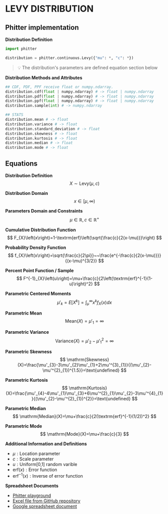 # LEVY DISTRIBUTION

## Phitter implementation

**Distribution Definition**

```python
import phitter

distribution = phitter.continuous.Levy({"mu": *, "c": *})
```

> 💡 The distribution's parameters are defined equation section below

**Distribution Methods and Attributes**

```python
## CDF, PDF, PPF receive float or numpy.ndarray.
distribution.cdf(float | numpy.ndarray) # -> float | numpy.ndarray
distribution.pdf(float | numpy.ndarray) # -> float | numpy.ndarray
distribution.ppf(float | numpy.ndarray) # -> float | numpy.ndarray
distribution.sample(int) # -> numpy.ndarray

## STATS
distribution.mean # -> float
distribution.variance # -> float
distribution.standard_deviation # -> float
distribution.skewness # -> float
distribution.kurtosis # -> float
distribution.median # -> float
distribution.mode # -> float
```

## Equations

**Distribution Definition**
$$ X\sim\mathrm{Levy}\left(\mu,c\right) $$

**Distribution Domain**
$$ x\in [\mu,\infty) $$

**Parameters Domain and Constraints**
$$ \mu\in\mathbb{R}, c\in\mathbb{R}^{+} $$

**Cumulative Distribution Function**
$$ F_{X}\left(x\right)=1-\textrm{erf}\left(\sqrt{\frac{c}{2(x-\mu)}}\right) $$

**Probability Density Function**
$$ f_{X}\left(x\right)=\sqrt{\frac{c}{2\pi}}~~\frac{e^{-\frac{c}{2(x-\mu)}}}{(x-\mu)^{3/2}} $$

**Percent Point Function / Sample**
$$ F^{-1}_{X}\left(u\right)=\mu+\frac{c}{2\left(\textrm{erf}^{-1}(1-u)\right)^2} $$

**Parametric Centered Moments**
$$ \mu'_{k}=E[X^k]=\int_{\mu }^{\infty }x^{k}f_{X}\left(x\right)dx $$

**Parametric Mean**
$$ \mathrm{Mean}(X)=\mu'_{1}=\infty $$

**Parametric Variance**
$$ \mathrm{Variance}(X)=\mu'_{2}-\mu'^{2}_{1}=\infty $$

**Parametric Skewness**
$$ \mathrm{Skewness}(X)=\frac{\mu'_{3}-3\mu'_{2}\mu'_{1}+2\mu'^{3}_{1}}{(\mu'_{2}-\mu'^{2}_{1})^{1.5}}=\text{undefined} $$

**Parametric Kurtosis**
$$ \mathrm{Kurtosis}(X)=\frac{\mu'_{4}-4\mu'_{1}\mu'_{3}+6\mu'^{2}_{1}\mu'_{2}-3\mu'^{4}_{1}}{(\mu'_{2}-\mu'^{2}_{1})^{2}}=\text{undefined} $$

**Parametric Median**
$$ \mathrm{Median}(X)=\mu+\frac{c}{2(\textrm{erf}^{-1}(1/2))^2} $$

**Parametric Mode**
$$ \mathrm{Mode}(X)=\mu+\frac{c}{3} $$

**Additional Information and Definitions**
- $\mu:\text{Location parameter}$
- $c:\text{Scale parameter}$
- $u:\text{Uniform[0,1] random varible}$
- $\mathrm{erf}(x):\text{Error function}$
- $\mathrm{erf}^{-1}(x):\text{Inverse of error function}$

**Spreadsheet Documents**

-   [Phitter playground](https://phitter.io/distributions/continuous/levy)
-   [Excel file from GitHub repository](https://github.com/phitterio/phitter-files/blob/main/continuous/levy.xlsx)
-   [Google spreadsheet document](https://docs.google.com/spreadsheets/d/1OIA4C6iqhwK0Y17wb_O5ce9YXy4JIBf1yq3TqcmDp3U)
    